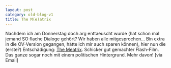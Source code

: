 ```yaml
---
layout: post
category: old-blog-v1
title: The M(e)atrix
---
```


Nachdem ich am Donnerstag doch arg enttaeuscht wurde (hat schon mal jemand SO flache Dialoge gehört? Wir haben alle mitgesprochen... Bin extra in die OV-Version gegangen, hätte ich mir auch sparen können), hier nun die (erste?) Entschädigung: [The Meatrix](http://www.themeatrix.com/). Schicker gut gemachter Flash-Film. Das ganze sogar noch mit einem politischen Hintergrund. Mehr davon! [via Email]
